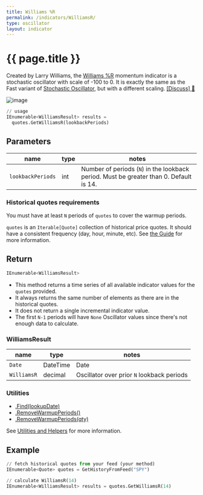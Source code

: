 ```yaml
---
title: Williams %R
permalink: /indicators/WilliamsR/
type: oscillator
layout: indicator
---
```


# {{ page.title }}

Created by Larry Williams, the [Williams %R](https://en.wikipedia.org/wiki/Williams_%25R) momentum indicator is a stochastic oscillator with scale of -100 to 0.  It is exactly the same as the Fast variant of [Stochastic Oscillator](../Stoch#content), but with a different scaling.
[[Discuss] :speech_balloon:]({{site.github.base_repository_url}}/discussions/229 "Community discussion about this indicator")

![image]({{site.charturl}}/WilliamsR.png)

```python
// usage
IEnumerable<WilliamsResult> results =
  quotes.GetWilliamsR(lookbackPeriods)
```

## Parameters

| name | type | notes
| -- |-- |--
| `lookbackPeriods` | int | Number of periods (`N`) in the lookback period.  Must be greater than 0.  Default is 14.

### Historical quotes requirements

You must have at least `N` periods of `quotes` to cover the warmup periods.

`quotes` is an `Iterable[Quote]` collection of historical price quotes.  It should have a consistent frequency (day, hour, minute, etc).  See [the Guide]({{site.baseurl}}/guide/#historical-quotes) for more information.

## Return

```python
IEnumerable<WilliamsResult>
```

- This method returns a time series of all available indicator values for the `quotes` provided.
- It always returns the same number of elements as there are in the historical quotes.
- It does not return a single incremental indicator value.
- The first `N-1` periods will have `None` Oscillator values since there's not enough data to calculate.

### WilliamsResult

| name | type | notes
| -- |-- |--
| `Date` | DateTime | Date
| `WilliamsR` | decimal | Oscillator over prior `N` lookback periods

### Utilities

- [.Find(lookupDate)]({{site.baseurl}}/utilities#find-indicator-result-by-date)
- [.RemoveWarmupPeriods()]({{site.baseurl}}/utilities#remove-warmup-periods)
- [.RemoveWarmupPeriods(qty)]({{site.baseurl}}/utilities#remove-warmup-periods)

See [Utilities and Helpers]({{site.baseurl}}/utilities#utilities-for-indicator-results) for more information.

## Example

```python
// fetch historical quotes from your feed (your method)
IEnumerable<Quote> quotes = GetHistoryFromFeed("SPY")

// calculate WilliamsR(14)
IEnumerable<WilliamsResult> results = quotes.GetWilliamsR(14)
```
